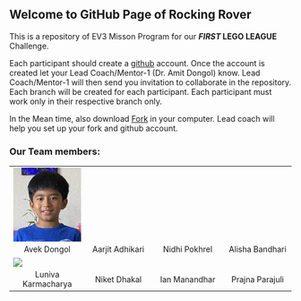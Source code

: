 ## Welcome to GitHub Page of Rocking Rover

This is a repository of EV3 Misson Program for our **_FIRST_ LEGO LEAGUE** Challenge.

Each participant should create a [github](https://github.com) account. Once the account is created let your Lead Coach/Mentor-1 (Dr. Amit Dongol) know. Lead Coach/Mentor-1 will then send you invitation to collaborate in the repository. Each branch will be created for each participant. Each participant must work only in their respective branch only.

In the Mean time, also download [Fork](https://fork.dev) in your computer. Lead coach will help you set up your fork and github account.


### Our Team members:

<table class="image">
<tr>
  <td><img src= "Avek.jpg" width="150" align="center"></td>
  <td><img src= " " width="150" align="center"></td>
  <td><img src= " " width="150" align="center"></td>
  <td><img src= " " width="150" align="center"></td>
</tr>
<tr>
  <td class="caption" align="center">Avek Dongol</td>
  <td class="caption" align="center">Aarjit Adhikari</td>
  <td class="caption" align="center">Nidhi Pokhrel</td>
  <td class="caption" align="center">Alisha Bandhari</td>
</tr>
<tr>
  <td><img src= "image" width="150" align="center"></td>
  <td><img src= " " width="150" align="center"></td>
  <td><img src= " " width="150" align="center"></td>
  <td><img src= " " width="150" align="center"></td>
</tr>
<tr>
  <td class="caption" align="center">Luniva Karmacharya</td>
  <td class="caption" align="center">Niket Dhakal</td>
  <td class="caption" align="center">Ian Manandhar</td>
  <td class="caption" align="center">Prajna Parajuli</td>
</tr>
</table>
